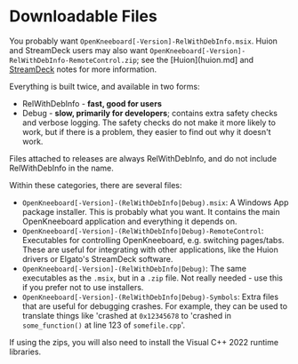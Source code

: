 # Downloadable Files

You probably want `OpenKneeboard[-Version]-RelWithDebInfo.msix`. Huion and StreamDeck users may also want `OpenKneeboard[-Version]-RelWithDebInfo-RemoteControl.zip`; see the [Huion](huion.md] and [StreamDeck](streamdeck.md) notes for more information.

Everything is built twice, and available in two forms:

* RelWithDebInfo - **fast, good for users**
* Debug - **slow, primarily for developers**; contains extra safety checks and verbose logging. The safety checks do not make it more likely to work, but if there is a problem, they easier to find out why it doesn't work.

Files attached to releases are always RelWithDebInfo, and do not include RelWithDebInfo in the name.

Within these categories, there are several files:
* `OpenKneeboard[-Version]-(RelWithDebInfo|Debug).msix`: A Windows App package installer. This is probably what you want. It contains the main OpenKneeboard application and everything it depends on.
* `OpenKneeboard[-Version]-(RelWithDebInfo|Debug)-RemoteControl`: Executables for controlling OpenKneeboard, e.g. switching pages/tabs. These are useful for integrating with other applications, like the Huion drivers or Elgato's StreamDeck software.
* `OpenKneeboard[-Version]-(RelWithDebInfo|Debug)`: The same executables as the `.msix`, but in a `.zip` file. Not really needed - use this if you prefer not to use installers.
* `OpenKneeboard[-Version]-(RelWithDebInfo|Debug)-Symbols`: Extra files that are useful for debugging crashes. For example, they can be used to translate things like 'crashed at `0x12345678` to 'crashed in `some_function()` at line 123 of `somefile.cpp`'.

If using the zips, you will also need to install the Visual C++ 2022 runtime libraries.
